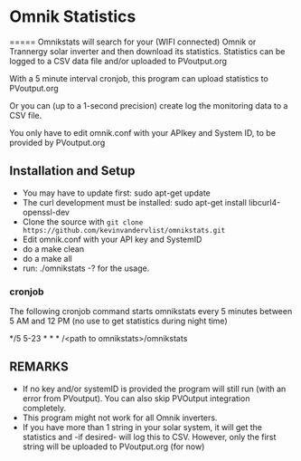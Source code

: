 # Omnik Statistics
=====
Omnikstats will search for your (WIFI connected) Omnik or Trannergy solar inverter and then download its statistics. 
Statistics can be logged to a CSV data file and/or uploaded to PVoutput.org

With a 5 minute interval cronjob, this program can upload statistics to PVoutput.org

Or you can (up to a 1-second precision) create log the monitoring data to a CSV file.

You only have to edit omnik.conf with your APIkey and System ID, to be provided by PVoutput.org

## Installation and Setup

* You may have to update first:
	sudo apt-get update
* The curl development must be installed:
	sudo apt-get install libcurl4-openssl-dev
* Clone the source with `git clone https://github.com/kevinvandervlist/omnikstats.git`
* Edit omnik.conf with your API key and SystemID
* do a make clean
* do a make all
* run: ./omnikstats -? for the usage.

### cronjob
The following cronjob command starts omnikstats every 5 minutes between 5 AM and 12 PM
(no use to get statistics during night time)

*/5 5-23 * * * /\<path to omnikstats>/omnikstats

## REMARKS

* If no key and/or systemID is provided the program will still run (with an error from PVoutput). You can also skip PVOutput integration completely.
* This program might not work for all Omnik inverters. 
* If you have more than 1 string in your solar system, it will get the statistics and -if desired- will
	log this to CSV. However, only the first string will be uploaded to PVoutput.org (for now)

